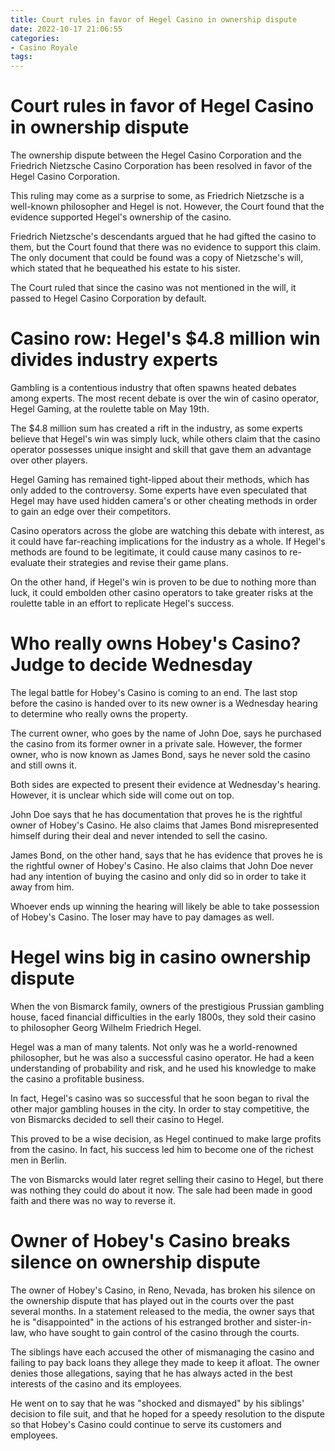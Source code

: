 ```yaml
---
title: Court rules in favor of Hegel Casino in ownership dispute
date: 2022-10-17 21:06:55
categories:
- Casino Royale
tags:
---
```



#  Court rules in favor of Hegel Casino in ownership dispute

The ownership dispute between the Hegel Casino Corporation and the Friedrich Nietzsche Casino Corporation has been resolved in favor of the Hegel Casino Corporation.

This ruling may come as a surprise to some, as Friedrich Nietzsche is a well-known philosopher and Hegel is not. However, the Court found that the evidence supported Hegel's ownership of the casino.

Friedrich Nietzsche's descendants argued that he had gifted the casino to them, but the Court found that there was no evidence to support this claim. The only document that could be found was a copy of Nietzsche's will, which stated that he bequeathed his estate to his sister.

The Court ruled that since the casino was not mentioned in the will, it passed to Hegel Casino Corporation by default.

#  Casino row: Hegel's $4.8 million win divides industry experts

Gambling is a contentious industry that often spawns heated debates among experts. The most recent debate is over the win of casino operator, Hegel Gaming, at the roulette table on May 19th.

The $4.8 million sum has created a rift in the industry, as some experts believe that Hegel's win was simply luck, while others claim that the casino operator possesses unique insight and skill that gave them an advantage over other players.

Hegel Gaming has remained tight-lipped about their methods, which has only added to the controversy. Some experts have even speculated that Hegel may have used hidden camera's or other cheating methods in order to gain an edge over their competitors.

Casino operators across the globe are watching this debate with interest, as it could have far-reaching implications for the industry as a whole. If Hegel's methods are found to be legitimate, it could cause many casinos to re-evaluate their strategies and revise their game plans.

On the other hand, if Hegel's win is proven to be due to nothing more than luck, it could embolden other casino operators to take greater risks at the roulette table in an effort to replicate Hegel's success.

#  Who really owns Hobey's Casino? Judge to decide Wednesday

The legal battle for Hobey's Casino is coming to an end. The last stop before the casino is handed over to its new owner is a Wednesday hearing to determine who really owns the property.

The current owner, who goes by the name of John Doe, says he purchased the casino from its former owner in a private sale. However, the former owner, who is now known as James Bond, says he never sold the casino and still owns it.

Both sides are expected to present their evidence at Wednesday's hearing. However, it is unclear which side will come out on top.

John Doe says that he has documentation that proves he is the rightful owner of Hobey's Casino. He also claims that James Bond misrepresented himself during their deal and never intended to sell the casino.

James Bond, on the other hand, says that he has evidence that proves he is the rightful owner of Hobey's Casino. He also claims that John Doe never had any intention of buying the casino and only did so in order to take it away from him.

Whoever ends up winning the hearing will likely be able to take possession of Hobey's Casino. The loser may have to pay damages as well.

#  Hegel wins big in casino ownership dispute

When the von Bismarck family, owners of the prestigious Prussian gambling house, faced financial difficulties in the early 1800s, they sold their casino to philosopher Georg Wilhelm Friedrich Hegel.

Hegel was a man of many talents. Not only was he a world-renowned philosopher, but he was also a successful casino operator. He had a keen understanding of probability and risk, and he used his knowledge to make the casino a profitable business.

In fact, Hegel's casino was so successful that he soon began to rival the other major gambling houses in the city. In order to stay competitive, the von Bismarcks decided to sell their casino to Hegel.

This proved to be a wise decision, as Hegel continued to make large profits from the casino. In fact, his success led him to become one of the richest men in Berlin.

The von Bismarcks would later regret selling their casino to Hegel, but there was nothing they could do about it now. The sale had been made in good faith and there was no way to reverse it.

#  Owner of Hobey's Casino breaks silence on ownership dispute

The owner of Hobey's Casino, in Reno, Nevada, has broken his silence on the ownership dispute that has played out in the courts over the past several months. In a statement released to the media, the owner says that he is "disappointed" in the actions of his estranged brother and sister-in-law, who have sought to gain control of the casino through the courts.

The siblings have each accused the other of mismanaging the casino and failing to pay back loans they allege they made to keep it afloat. The owner denies those allegations, saying that he has always acted in the best interests of the casino and its employees.

He went on to say that he was "shocked and dismayed" by his siblings' decision to file suit, and that he hoped for a speedy resolution to the dispute so that Hobey's Casino could continue to serve its customers and employees.